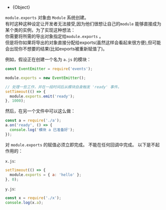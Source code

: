 <!-- YAML
added: v0.1.16
-->

* {Object}

`module.exports` 对象由 `Module` 系统创建。  
有时这种这种设定让开发者无法接受,因为他们很想让自己的`module` 能够直接成为某个类的实例，为了实现这种想法：    
你需要将所需的导出对象指定给`module.exports` 。     
但是将你如果将导出的对象直接分配给exports(虽然这样会看起来很方便),但可能会出现你不想要的结果(比如exports被重新赋值了)。   

例如，假设正在创建一个名为 `a.js` 的模块：

```js
const EventEmitter = require('events');

module.exports = new EventEmitter();

// 处理一些工作，并在一段时间后从模块自身触发 'ready' 事件。
setTimeout(() => {
  module.exports.emit('ready');
}, 1000);
```

然后，在另一个文件中可以这么做：

```js
const a = require('./a');
a.on('ready', () => {
  console.log('模块 a 已准备好');
});
```

对 `module.exports` 的赋值必须立即完成。
不能在任何回调中完成。
以下是不起作用的：

`x.js`:

```js
setTimeout(() => {
  module.exports = { a: 'hello' };
}, 0);
```

`y.js`:

```js
const x = require('./x');
console.log(x.a);
```

